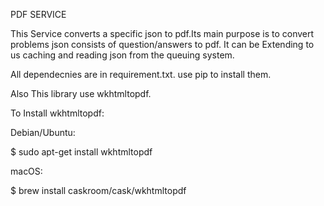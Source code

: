 PDF SERVICE

This Service converts a specific json to pdf.Its main purpose is to convert problems json consists of question/answers to pdf.
It can be Extending to us caching and reading json from the queuing system.


All dependecnies are in requirement.txt. use pip to install them.

Also This library use wkhtmltopdf.

To Install wkhtmltopdf:

Debian/Ubuntu:

$ sudo apt-get install wkhtmltopdf

macOS:

$ brew install caskroom/cask/wkhtmltopdf
